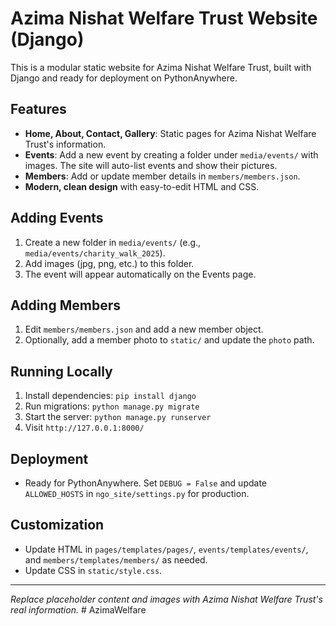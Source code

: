 
# Azima Nishat Welfare Trust Website (Django)

This is a modular static website for Azima Nishat Welfare Trust, built with Django and ready for deployment on PythonAnywhere.

## Features
- **Home, About, Contact, Gallery**: Static pages for Azima Nishat Welfare Trust's information.
- **Events**: Add a new event by creating a folder under `media/events/` with images. The site will auto-list events and show their pictures.
- **Members**: Add or update member details in `members/members.json`.
- **Modern, clean design** with easy-to-edit HTML and CSS.

## Adding Events
1. Create a new folder in `media/events/` (e.g., `media/events/charity_walk_2025`).
2. Add images (jpg, png, etc.) to this folder.
3. The event will appear automatically on the Events page.

## Adding Members
1. Edit `members/members.json` and add a new member object.
2. Optionally, add a member photo to `static/` and update the `photo` path.

## Running Locally
1. Install dependencies: `pip install django`
2. Run migrations: `python manage.py migrate`
3. Start the server: `python manage.py runserver`
4. Visit `http://127.0.0.1:8000/`

## Deployment
- Ready for PythonAnywhere. Set `DEBUG = False` and update `ALLOWED_HOSTS` in `ngo_site/settings.py` for production.

## Customization
- Update HTML in `pages/templates/pages/`, `events/templates/events/`, and `members/templates/members/` as needed.
- Update CSS in `static/style.css`.

---

*Replace placeholder content and images with Azima Nishat Welfare Trust's real information.*
#   A z i m a W e l f a r e  
 